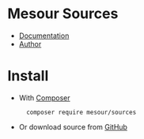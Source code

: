 # Mesour Sources

- [Documentation](http://components.mesour.com/component/sources)
- [Author](http://mesour.com)

# Install

- With [Composer](https://getcomposer.org)

        composer require mesour/sources

- Or download source from [GitHub](https://github.com/mesour/sources/releases)
